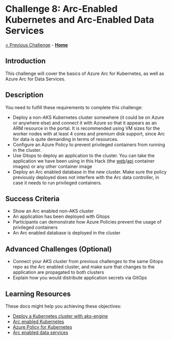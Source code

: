 # Challenge 8: Arc-Enabled Kubernetes and Arc-Enabled Data Services

[< Previous Challenge](./07-aks_mesh.md) - **[Home](../README.md)**

## Introduction

This challenge will cover the basics of Azure Arc for Kubernetes, as well as Azure Arc for Data Services.

## Description

You need to fulfill these requirements to complete this challenge:

- Deploy a non-AKS Kubernetes cluster somewhere (it could be on Azure or anywhere else) and connect it with Azure so that it appears as an ARM resource in the portal. It is recommended using VM sizes for the worker nodes with at least 4 cores and premium disk support, since Arc for data is quite demanding in terms of resources.
- Configure an Azure Policy to prevent privileged containers from running in the cluster.
- Use Gitops to deploy an application to the cluster. You can take the application we have been using in this Hack (the [web](./web/README.md)/[api](./api/README.md) container images) or any other container image
- Deploy an Arc enabled database in the new cluster. Make sure the policy previously deployed does not interfere with the Arc data controller, in case it needs to run privileged containers.

## Success Criteria

- Show an Arc enabled non-AKS cluster
- An application has been deployed with Gitops
- Participants can demonstrate how Azure Policies prevent the usage of privileged containers
- An Arc enabled database is deployed in the cluster

## Advanced Challenges (Optional)

- Connect your AKS cluster from previous challenges to the same Gitops repo as the Arc enabled cluster, and make sure that changes to the application are propagated to both clusters
- Explain how you would distribute application secrets via GitOps

## Learning Resources

These docs might help you achieving these objectives:

- [Deploy a Kubernetes cluster with aks-engine](https://github.com/Azure/aks-engine/blob/master/docs/tutorials/quickstart.md)
- [Arc enabled Kubernetes](https://docs.microsoft.com/azure/azure-arc/kubernetes/overview)
- [Azure Policy for Kubernetes](https://docs.microsoft.com/azure/governance/policy/concepts/policy-for-kubernetes)
- [Arc enabled data services](https://docs.microsoft.com/azure/azure-arc/data/overview)
